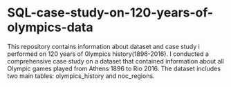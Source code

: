 # SQL-case-study-on-120-years-of-olympics-data
This repository contains information about dataset and case study i performed on 120 years of 0lympics history(1896-2016).
I conducted a comprehensive case study on a dataset that contained information about all Olympic games played from Athens 1896 to Rio 2016. The dataset includes two main tables: olympics_history and noc_regions.

